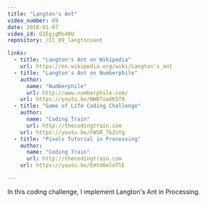 ```yaml
---
title: "Langton's Ant"
video_number: 89
date: 2018-01-07
video_id: G1EgjgMo48U
repository: /CC_89_langtonsant

links:
  - title: "Langton's Ant on Wikipedia"
    url: https://en.wikipedia.org/wiki/Langton's_ant
  - title: "Langton's Ant on Numberphile"
    author:
      name: "Numberphile"
      url: http://www.numberphile.com/
    url: https://youtu.be/NWBToaXK5T0
  - title: "Game of Life Coding Challenge"
    author:
      name: "Coding Train"
      url: http://thecodingtrain.com
    url: https://youtu.be/FWSR_7kZuYg
  - title: "Pixels Tutorial in Processing"
    author:
      name: "Coding Train"
      url: http://thecodingtrain.com
    url: https://youtu.be/EmtU0eloTlE

---
```


In this coding challenge, I implement Langton's Ant in Processing.
